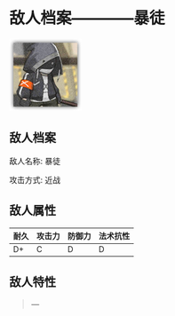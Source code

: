 # 敌人档案————暴徒

![暴徒](./eneIcons/暴徒.png)

## 敌人档案

敌人名称: 暴徒

攻击方式: 近战

## 敌人属性

| 耐久      | 攻击力  | 防御力 | 法术抗性 |
|---------|------|-----|------|
| D+ | C | D | D |

## 敌人特性
> —

